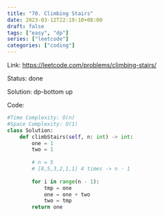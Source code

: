 ```yaml
---
title: "70. Climbing Stairs"
date: 2023-03-12T22:19:10+08:00
draft: false
tags: ["easy", "dp"]
series: ["leetcode"]
categories: ["coding"]
---
```


Link: https://leetcode.com/problems/climbing-stairs/

Status: done

Solution: dp-bottom up

Code:
```python
#Time Complexity: O(n)
#Space Complexity: O(1)
class Solution:
    def climbStairs(self, n: int) -> int:
        one = 1
        two = 1
        
        # n = 5
        # [8,5,3,2,1,1] 4 times -> n - 1
        
        for i in range(n - 1):
            tmp = one
            one = one + two
            two = tmp
        return one

```

